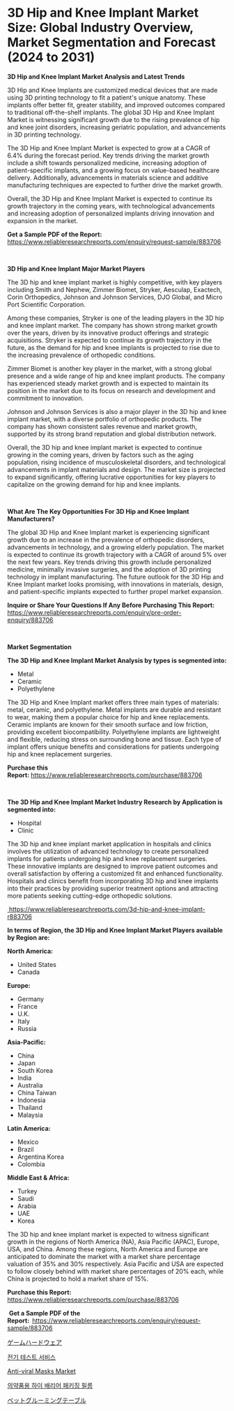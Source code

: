 <p><h1>3D Hip and Knee Implant Market Size: Global Industry Overview, Market Segmentation and Forecast (2024 to 2031)</h1></p><p><strong>3D Hip and Knee Implant Market Analysis and Latest Trends</strong></p>
<p><p>3D Hip and Knee Implants are customized medical devices that are made using 3D printing technology to fit a patient's unique anatomy. These implants offer better fit, greater stability, and improved outcomes compared to traditional off-the-shelf implants. The global 3D Hip and Knee Implant Market is witnessing significant growth due to the rising prevalence of hip and knee joint disorders, increasing geriatric population, and advancements in 3D printing technology.</p><p>The 3D Hip and Knee Implant Market is expected to grow at a CAGR of 6.4% during the forecast period. Key trends driving the market growth include a shift towards personalized medicine, increasing adoption of patient-specific implants, and a growing focus on value-based healthcare delivery. Additionally, advancements in materials science and additive manufacturing techniques are expected to further drive the market growth.</p><p>Overall, the 3D Hip and Knee Implant Market is expected to continue its growth trajectory in the coming years, with technological advancements and increasing adoption of personalized implants driving innovation and expansion in the market.</p></p>
<p><strong>Get a Sample PDF of the Report:&nbsp;</strong> <a href="https://www.reliableresearchreports.com/enquiry/request-sample/883706">https://www.reliableresearchreports.com/enquiry/request-sample/883706</a></p>
<p>&nbsp;</p>
<p><strong>3D Hip and Knee Implant Major Market Players</strong></p>
<p><p>The 3D hip and knee implant market is highly competitive, with key players including Smith and Nephew, Zimmer Biomet, Stryker, Aesculap, Exactech, Corin Orthopedics, Johnson and Johnson Services, DJO Global, and Micro Port Scientific Corporation.</p><p>Among these companies, Stryker is one of the leading players in the 3D hip and knee implant market. The company has shown strong market growth over the years, driven by its innovative product offerings and strategic acquisitions. Stryker is expected to continue its growth trajectory in the future, as the demand for hip and knee implants is projected to rise due to the increasing prevalence of orthopedic conditions.</p><p>Zimmer Biomet is another key player in the market, with a strong global presence and a wide range of hip and knee implant products. The company has experienced steady market growth and is expected to maintain its position in the market due to its focus on research and development and commitment to innovation.</p><p>Johnson and Johnson Services is also a major player in the 3D hip and knee implant market, with a diverse portfolio of orthopedic products. The company has shown consistent sales revenue and market growth, supported by its strong brand reputation and global distribution network.</p><p>Overall, the 3D hip and knee implant market is expected to continue growing in the coming years, driven by factors such as the aging population, rising incidence of musculoskeletal disorders, and technological advancements in implant materials and design. The market size is projected to expand significantly, offering lucrative opportunities for key players to capitalize on the growing demand for hip and knee implants.</p></p>
<p>&nbsp;</p>
<p><strong>What Are The Key Opportunities For 3D Hip and Knee Implant Manufacturers?</strong></p>
<p><p>The global 3D Hip and Knee Implant market is experiencing significant growth due to an increase in the prevalence of orthopedic disorders, advancements in technology, and a growing elderly population. The market is expected to continue its growth trajectory with a CAGR of around 5% over the next few years. Key trends driving this growth include personalized medicine, minimally invasive surgeries, and the adoption of 3D printing technology in implant manufacturing. The future outlook for the 3D Hip and Knee Implant market looks promising, with innovations in materials, design, and patient-specific implants expected to further propel market expansion.</p></p>
<p><strong>Inquire or Share Your Questions If Any Before Purchasing This Report:</strong> <a href="https://www.reliableresearchreports.com/enquiry/pre-order-enquiry/883706">https://www.reliableresearchreports.com/enquiry/pre-order-enquiry/883706</a></p>
<p>&nbsp;</p>
<p><strong>Market Segmentation</strong></p>
<p><strong>The 3D Hip and Knee Implant Market Analysis by types is segmented into:</strong></p>
<p><ul><li>Metal</li><li>Ceramic</li><li>Polyethylene</li></ul></p>
<p><p>The 3D Hip and Knee Implant market offers three main types of materials: metal, ceramic, and polyethylene. Metal implants are durable and resistant to wear, making them a popular choice for hip and knee replacements. Ceramic implants are known for their smooth surface and low friction, providing excellent biocompatibility. Polyethylene implants are lightweight and flexible, reducing stress on surrounding bone and tissue. Each type of implant offers unique benefits and considerations for patients undergoing hip and knee replacement surgeries.</p></p>
<p><strong>Purchase this Report:&nbsp;</strong><a href="https://www.reliableresearchreports.com/purchase/883706">https://www.reliableresearchreports.com/purchase/883706</a></p>
<p>&nbsp;</p>
<p><strong>The 3D Hip and Knee Implant Market Industry Research by Application is segmented into:</strong></p>
<p><ul><li>Hospital</li><li>Clinic</li></ul></p>
<p><p>The 3D hip and knee implant market application in hospitals and clinics involves the utilization of advanced technology to create personalized implants for patients undergoing hip and knee replacement surgeries. These innovative implants are designed to improve patient outcomes and overall satisfaction by offering a customized fit and enhanced functionality. Hospitals and clinics benefit from incorporating 3D hip and knee implants into their practices by providing superior treatment options and attracting more patients seeking cutting-edge orthopedic solutions.</p></p>
<p><a href="https://www.reliableresearchreports.com/3d-hip-and-knee-implant-r883706">&nbsp;https://www.reliableresearchreports.com/3d-hip-and-knee-implant-r883706</a></p>
<p><strong>In terms of Region, the 3D Hip and Knee Implant Market Players available by Region are:</strong></p>
<p>
    <p> <strong> North America: </strong>
        <ul>
            <li>United States</li>
            <li>Canada</li>
        </ul>
        </p> 
    <p> <strong> Europe: </strong>
        <ul>
            <li>Germany</li>
            <li>France</li>
            <li>U.K.</li>
            <li>Italy</li>
            <li>Russia</li>
        </ul>
        </p> 
    <p> <strong> Asia-Pacific: </strong>
        <ul>
            <li>China</li>
            <li>Japan</li>
            <li>South Korea</li>
            <li>India</li>
            <li>Australia</li>
            <li>China Taiwan</li>
            <li>Indonesia</li>
            <li>Thailand</li>
            <li>Malaysia</li>
        </ul>
        </p> 
    <p> <strong> Latin America: </strong>
        <ul>
            <li>Mexico</li>
            <li>Brazil</li>
            <li>Argentina Korea</li>
            <li>Colombia</li>
        </ul>
        </p> 
    <p> <strong> Middle East & Africa: </strong>
        <ul>
            <li>Turkey</li>
            <li>Saudi</li>
            <li>Arabia</li>
            <li>UAE</li>
            <li>Korea</li>
        </ul>
    </p>
    </p>
<p><p>The 3D hip and knee implant market is expected to witness significant growth in the regions of North America (NA), Asia Pacific (APAC), Europe, USA, and China. Among these regions, North America and Europe are anticipated to dominate the market with a market share percentage valuation of 35% and 30% respectively. Asia Pacific and USA are expected to follow closely behind with market share percentages of 20% each, while China is projected to hold a market share of 15%.</p></p>
<p><strong>Purchase this Report: </strong><a href="https://www.reliableresearchreports.com/purchase/883706">https://www.reliableresearchreports.com/purchase/883706</a></p>
<p>&nbsp;<strong>Get a Sample PDF of the Report:&nbsp;&nbsp;</strong><a href="https://www.reliableresearchreports.com/enquiry/request-sample/883706">https://www.reliableresearchreports.com/enquiry/request-sample/883706</a></p>
<p><strong></strong></p>
<p><p><a href="https://medium.com/@hugofirst21/%E3%82%B2%E3%83%BC%E3%83%9F%E3%83%B3%E3%82%B0%E3%83%8F%E3%83%BC%E3%83%89%E3%82%A6%E3%82%A7%E3%82%A2%E5%B8%82%E5%A0%B4-%E3%82%BF%E3%82%A4%E3%83%97-%E3%82%A2%E3%83%97%E3%83%AA%E3%82%B1%E3%83%BC%E3%82%B7%E3%83%A7%E3%83%B3-%E3%81%8A%E3%82%88%E3%81%B3%E5%9C%B0%E7%90%86%E3%81%AB%E3%82%88%E3%82%8B%E5%8C%85%E6%8B%AC%E7%9A%84%E8%A9%95%E4%BE%A1-7ec88f5564e9">ゲームハードウェア</a></p><p><a href="https://medium.com/@heatherelasquez5675/%EC%A0%84%EA%B8%B0-%EC%8B%9C%ED%97%98-%EC%84%9C%EB%B9%84%EC%8A%A4-%EC%8B%9C%EC%9E%A5-%EA%B7%9C%EB%AA%A8%EB%8A%94-%EA%B8%80%EB%A1%9C%EB%B2%8C-%EC%82%B0%EC%97%85%EC%97%90%EC%84%9C-%EA%B0%80%EC%9E%A5-%EC%A2%8B%EC%9D%80-%EB%A7%88%EC%BC%80%ED%8C%85-%EC%B1%84%EB%84%90%EC%9D%84-%EB%B3%B4%EC%97%AC%EC%A4%8D%EB%8B%88%EB%8B%A4-4486258c0365">전기 테스트 서비스</a></p><p><a href="https://github.com/kufem1/Market-Research-Report-List-2/blob/main/anti-viral-masks-market.md">Anti-viral Masks Market</a></p><p><a href="https://medium.com/@rickymetzdvm/%EC%A0%9C%EC%95%BD-%EC%82%B0%EC%97%85%EC%9A%A9-%EA%B3%A0%EC%9E%A5%EB%B2%BD-%ED%8F%AC%EC%9E%A5-%ED%95%84%EB%A6%84-%EC%8B%9C%EC%9E%A5-%EC%84%B1%EA%B3%B5%EC%A0%81%EC%9D%B8-%EB%B9%84%EC%A6%88%EB%8B%88%EC%8A%A4-%EC%A0%84%EB%9E%B5%EC%9D%98-%EC%97%B4%EC%87%A0-2031%EB%85%84%EA%B9%8C%EC%A7%80%EC%9D%98-%EC%98%88%EC%B8%A1-10d1c6950172">의약품용 하이 배리어 패키징 필름</a></p><p><a href="https://medium.com/@josephmiller1959/%E3%83%9A%E3%83%83%E3%83%88%E7%94%A8%E3%82%B0%E3%83%AB%E3%83%BC%E3%83%9F%E3%83%B3%E3%82%B0%E3%83%86%E3%83%BC%E3%83%96%E3%83%AB%E5%B8%82%E5%A0%B4%E3%81%AE%E8%A6%8F%E6%A8%A1%E3%81%8C-%E4%B8%96%E7%95%8C%E7%94%A3%E6%A5%AD%E3%81%A7%E3%81%AE%E6%9C%80%E9%81%A9%E3%81%AA%E3%83%9E%E3%83%BC%E3%82%B1%E3%83%86%E3%82%A3%E3%83%B3%E3%82%B0%E3%83%81%E3%83%A3%E3%83%8D%E3%83%AB%E3%82%92%E7%A4%BA%E3%81%97%E3%81%A6%E3%81%84%E3%81%BE%E3%81%99-56acdd6c435e">ペットグルーミングテーブル</a></p></p>